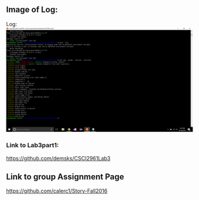 ## Image of Log:

Log: ![Log](https://github.com/demsks/CSCI2961/blob/master/Images/log.png)

### Link to Lab3part1: 
https://github.com/demsks/CSCI2961Lab3

## Link to group Assignment Page

https://github.com/calerc1/Story-Fall2016